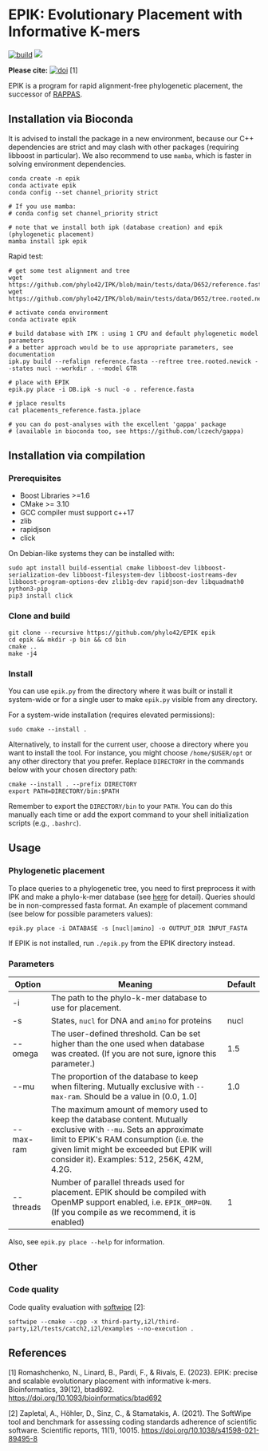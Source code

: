 # EPIK: Evolutionary Placement with Informative K-mers


[![build](https://github.com/phylo42/EPIK/actions/workflows/build.yml/badge.svg)](https://github.com/phylo42/EPIK/actions/workflows/build.yml)
<a>
<img src="https://img.shields.io/badge/softwipe-7.6-green" />
</a>

**Please cite:**  [![doi](https://img.shields.io/static/v1?label=doi&message=10.1093/bioinformatics/btad692&color=blue)](https://doi.org/10.1093/bioinformatics/btad692) [1]
        
EPIK is a program for rapid alignment-free phylogenetic placement, the successor of [RAPPAS](https://github.com/phylo42/RAPPAS).

## Installation via Bioconda

It is advised to install the package in a new environment, because our C++ dependencies are strict and may clash with other packages (requiring libboost in particular).
We also recommend to use `mamba`, which is faster in solving environment dependencies.
```
conda create -n epik
conda activate epik
conda config --set channel_priority strict

# If you use mamba:
# conda config set channel_priority strict

# note that we install both ipk (database creation) and epik (phylogenetic placement)
mamba install ipk epik
```

Rapid test:
```
# get some test alignment and tree
wget https://github.com/phylo42/IPK/blob/main/tests/data/D652/reference.fasta
wget https://github.com/phylo42/IPK/blob/main/tests/data/D652/tree.rooted.newick

# activate conda environment
conda activate epik

# build database with IPK : using 1 CPU and default phylogenetic model parameters
# a better approach would be to use appropriate parameters, see documentation
ipk.py build --refalign reference.fasta --reftree tree.rooted.newick --states nucl --workdir . --model GTR

# place with EPIK
epik.py place -i DB.ipk -s nucl -o . reference.fasta

# jplace results
cat placements_reference.fasta.jplace

# you can do post-analyses with the excellent 'gappa' package
# (available in bioconda too, see https://github.com/lczech/gappa)
```


## Installation via compilation

### Prerequisites

- Boost Libraries >=1.6
- CMake >= 3.10
- GCC compiler must support c++17
- zlib
- rapidjson
- click

On Debian-like systems they can be installed with:
```
sudo apt install build-essential cmake libboost-dev libboost-serialization-dev libboost-filesystem-dev libboost-iostreams-dev libboost-program-options-dev zlib1g-dev rapidjson-dev libquadmath0 python3-pip
pip3 install click
```

### Clone and build
```
git clone --recursive https://github.com/phylo42/EPIK epik
cd epik && mkdir -p bin && cd bin
cmake ..
make -j4
```

### Install
You can use `epik.py` from the directory where it was built or install it system-wide or for a single user to make `epik.py` visible from any directory.

For a system-wide installation (requires elevated permissions):
```
sudo cmake --install .
```

Alternatively, to install for the current user, choose a directory where you want to install the tool. For instance, you might choose `/home/$USER/opt` or any other directory that you prefer. Replace `DIRECTORY` in the commands below with your chosen directory path:

```
cmake --install . --prefix DIRECTORY
export PATH=DIRECTORY/bin:$PATH
```
Remember to export the `DIRECTORY/bin` to your `PATH`. You can do this manually each time or add the export command to your shell initialization scripts (e.g., `.bashrc`).


## Usage


### Phylogenetic placement
To place queries to a phylogenetic tree, you need to first preprocess it with IPK and make a phylo-k-mer database (see [here](https://github.com/phylo42/IPK) for detail). Queries should be in non-compressed fasta format. An example of placement command (see below for possible parameters values):
```
epik.py place -i DATABASE -s [nucl|amino] -o OUTPUT_DIR INPUT_FASTA
```
If EPIK is not installed, run `./epik.py` from the EPIK directory instead. 

### Parameters

| Option    | Meaning                                                                                                                                                                 | Default |
|-----------|-------------------------------------------------------------------------------------------------------------------------------------------------------------------------|---------|
| -i        | The path to the phylo-k-mer database to use for placement.                                                                                                              |         |
| -s        | States, `nucl` for DNA and `amino` for proteins                                                                                                                         | nucl    |
| --omega   | The user-defined threshold. Can be set higher than the one used when database was created. (If you are not sure, ignore this parameter.)                                | 1.5     |
| --mu      | The proportion of the database to keep when filtering. Mutually exclusive with `--max-ram`. Should be a value in (0.0, 1.0]                                             | 1.0     |
| --max-ram | The maximum amount of memory used to keep the database content. Mutually exclusive with `--mu`. Sets an approximate limit to EPIK's RAM consumption (i.e. the given limit might be exceeded but EPIK will consider it). Examples: 512, 256K, 42M, 4.2G.                    |         |
| --threads | Number of parallel threads used for placement. EPIK should be compiled with OpenMP support enabled, i.e. `EPIK_OMP=ON`. (If you compile as we recommend, it is enabled) | 1       |

Also, see `epik.py place --help` for information.


## Other

### Code quality

Code quality evaluation with [softwipe](https://github.com/adrianzap/softwipe) [2]:
```
softwipe --cmake --cpp -x third-party,i2l/third-party,i2l/tests/catch2,i2l/examples --no-execution .
```


## References
[1] Romashchenko, N., Linard, B., Pardi, F., & Rivals, E. (2023). EPIK: precise and scalable evolutionary placement with informative k-mers. Bioinformatics, 39(12), btad692. https://doi.org/10.1093/bioinformatics/btad692

[2] Zapletal, A., Höhler, D., Sinz, C., & Stamatakis, A. (2021). The SoftWipe tool and benchmark for assessing coding standards adherence of scientific software. Scientific reports, 11(1), 10015. https://doi.org/10.1038/s41598-021-89495-8
